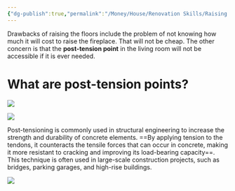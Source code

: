 ```yaml
---
{"dg-publish":true,"permalink":"/Money/House/Renovation Skills/Raising A Sunken Floor/","tags":["oakmore"]}
---
```



Drawbacks of raising the floors include the problem of not knowing how much it will cost to raise the fireplace. That will not be cheap. The other concern is that the **post-tension point** in the living room will not be accessible if it is ever needed.

# What are post-tension points?

![](https://civilquery.com/wp-content/uploads/2021/05/Basics-of-PT-Slab.png)

![](https://cdnassets.hw.net/dims4/GG/7f5e1d2/2147483647/resize/480x%3E/quality/90/?url=https%3A%2F%2Fcdnassets.hw.net%2F03%2Fc9%2F03243ddd47eab780e3db0124e5b8%2Ftmp64d-2etmp-tcm45-331921.jpg)

Post-tensioning is commonly used in structural engineering to increase the strength and durability of concrete elements. ==By applying tension to the tendons, it counteracts the tensile forces that can occur in concrete, making it more resistant to cracking and improving its load-bearing capacity==. This technique is often used in large-scale construction projects, such as bridges, parking garages, and high-rise buildings.

![](https://lh3.googleusercontent.com/pw/AJFCJaXp45EQPK1KfGYcBL6C0XjQ4iLw4d2v1fpkS8ITqkVJ54gqfqvVL52DmutPcXbZZA3ukmmgUDPiafSet8t1JYicbQr76bg3lsA9XeT15DVt-mjdbZqXHsu8PMHm9E2yJacgpJJuYDJHYXCeJCmxoQOJQQ=w2644-h1983-s-no?authuser=0)